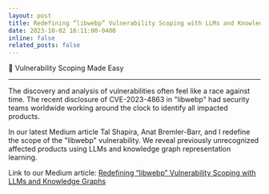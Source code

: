 ```yaml
---
layout: post
title: Redefining “libwebp” Vulnerability Scoping with LLMs and Knowledge Graphs
date: 2023-10-02 16:11:00-0400
inline: false
related_posts: false
---
```


🚀 Vulnerability Scoping Made Easy

***

The discovery and analysis of vulnerabilities often feel like a race against time.
The recent disclosure of CVE-2023-4863 in "libwebp" had security teams worldwide working around the clock to identify all impacted products.

In our latest Medium article Tal Shapira, Anat Bremler-Barr, and I redefine the scope of the "libwebp" vulnerability. 
We reveal previously unrecognized affected products using LLMs and knowledge graph representation learning.


Link to our Medium article: [Redefining “libwebp” Vulnerability Scoping with LLMs and Knowledge Graphs](https://medium.com/@daniel4x/redefining-libwebp-vulnerability-scoping-with-llms-and-knowledge-graphs-3f4aa2069ffc)
